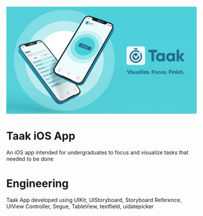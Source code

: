 <p align="center">
  <img src="/TaakiOS(2).jpeg">
</p>

# Taak iOS App
An iOS app intended for undergraduates to focus and visualize tasks that needed to be done

# Engineering
Taak App developed using UIKit, UIStoryboard, Storyboard  Reference, UIView Controller, Segue, TableView, textfield, uidatepicker
